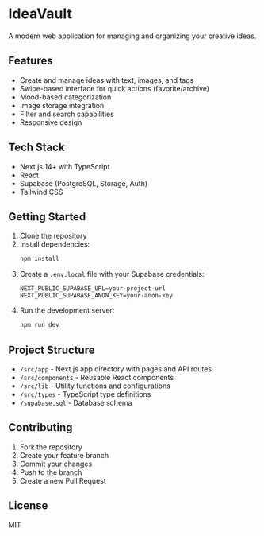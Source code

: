 # IdeaVault

A modern web application for managing and organizing your creative ideas.

## Features

- Create and manage ideas with text, images, and tags
- Swipe-based interface for quick actions (favorite/archive)
- Mood-based categorization
- Image storage integration
- Filter and search capabilities
- Responsive design

## Tech Stack

- Next.js 14+ with TypeScript
- React
- Supabase (PostgreSQL, Storage, Auth)
- Tailwind CSS

## Getting Started

1. Clone the repository
2. Install dependencies:
   ```bash
   npm install
   ```
3. Create a `.env.local` file with your Supabase credentials:
   ```env
   NEXT_PUBLIC_SUPABASE_URL=your-project-url
   NEXT_PUBLIC_SUPABASE_ANON_KEY=your-anon-key
   ```
4. Run the development server:
   ```bash
   npm run dev
   ```

## Project Structure

- `/src/app` - Next.js app directory with pages and API routes
- `/src/components` - Reusable React components
- `/src/lib` - Utility functions and configurations
- `/src/types` - TypeScript type definitions
- `/supabase.sql` - Database schema

## Contributing

1. Fork the repository
2. Create your feature branch
3. Commit your changes
4. Push to the branch
5. Create a new Pull Request

## License

MIT
